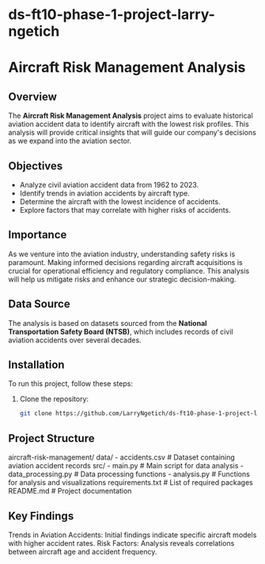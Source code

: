 # ds-ft10-phase-1-project-larry-ngetich

# Aircraft Risk Management Analysis

## Overview

The **Aircraft Risk Management Analysis** project aims to evaluate historical aviation accident data to identify aircraft with the lowest risk profiles. This analysis will provide critical insights that will guide our company's decisions as we expand into the aviation sector.

## Objectives

- Analyze civil aviation accident data from 1962 to 2023.
- Identify trends in aviation accidents by aircraft type.
- Determine the aircraft with the lowest incidence of accidents.
- Explore factors that may correlate with higher risks of accidents.

## Importance

As we venture into the aviation industry, understanding safety risks is paramount. Making informed decisions regarding aircraft acquisitions is crucial for operational efficiency and regulatory compliance. This analysis will help us mitigate risks and enhance our strategic decision-making.

## Data Source

The analysis is based on datasets sourced from the **National Transportation Safety Board (NTSB)**, which includes records of civil aviation accidents over several decades.

## Installation

To run this project, follow these steps:

1. Clone the repository:
   ```bash
   git clone https://github.com/LarryNgetich/ds-ft10-phase-1-project-larry-ngetich.git

## Project Structure

aircraft-risk-management/
   data/
      - accidents.csv         # Dataset containing aviation accident records
   src/
      - main.py               # Main script for data analysis
      - data_processing.py     # Data processing functions
      - analysis.py            # Functions for analysis and visualizations
   requirements.txt           # List of required packages
   README.md                  # Project documentation

## Key Findings

Trends in Aviation Accidents: Initial findings indicate specific aircraft models with higher accident rates.
Risk Factors: Analysis reveals correlations between aircraft age and accident frequency.


